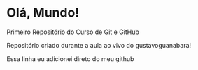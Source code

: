 # Olá, Mundo!
 Primeiro Repositório do Curso de Git e GitHub

 Repositório criado durante a aula ao vivo do gustavoguanabara!

Essa linha eu adicionei direto do meu github
